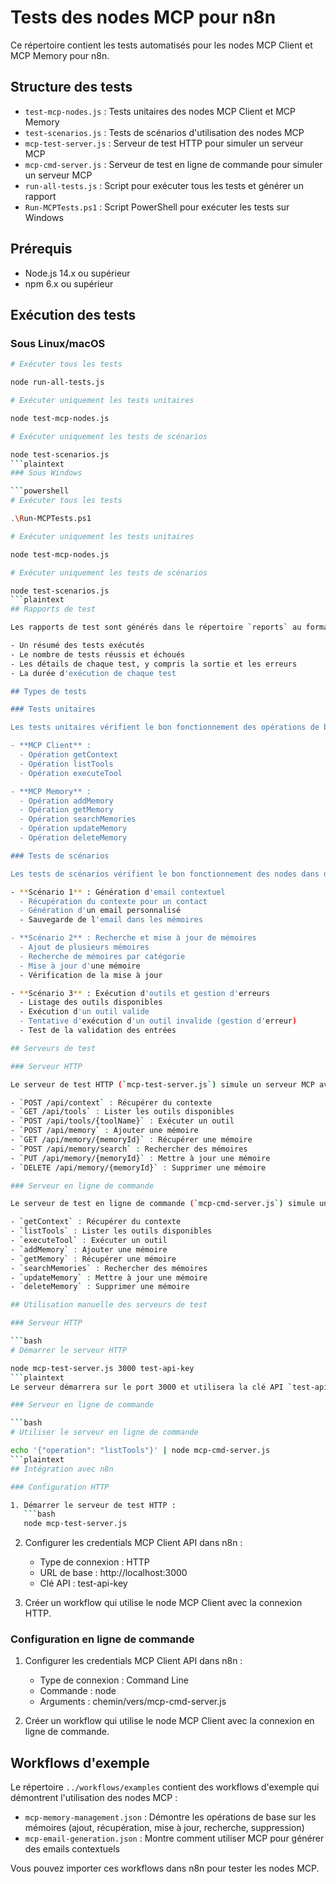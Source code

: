 # Tests des nodes MCP pour n8n

Ce répertoire contient les tests automatisés pour les nodes MCP Client et MCP Memory pour n8n.

## Structure des tests

- `test-mcp-nodes.js` : Tests unitaires des nodes MCP Client et MCP Memory
- `test-scenarios.js` : Tests de scénarios d'utilisation des nodes MCP
- `mcp-test-server.js` : Serveur de test HTTP pour simuler un serveur MCP
- `mcp-cmd-server.js` : Serveur de test en ligne de commande pour simuler un serveur MCP
- `run-all-tests.js` : Script pour exécuter tous les tests et générer un rapport
- `Run-MCPTests.ps1` : Script PowerShell pour exécuter les tests sur Windows

## Prérequis

- Node.js 14.x ou supérieur
- npm 6.x ou supérieur

## Exécution des tests

### Sous Linux/macOS

```bash
# Exécuter tous les tests

node run-all-tests.js

# Exécuter uniquement les tests unitaires

node test-mcp-nodes.js

# Exécuter uniquement les tests de scénarios

node test-scenarios.js
```plaintext
### Sous Windows

```powershell
# Exécuter tous les tests

.\Run-MCPTests.ps1

# Exécuter uniquement les tests unitaires

node test-mcp-nodes.js

# Exécuter uniquement les tests de scénarios

node test-scenarios.js
```plaintext
## Rapports de test

Les rapports de test sont générés dans le répertoire `reports` au format Markdown. Chaque rapport contient :

- Un résumé des tests exécutés
- Le nombre de tests réussis et échoués
- Les détails de chaque test, y compris la sortie et les erreurs
- La durée d'exécution de chaque test

## Types de tests

### Tests unitaires

Les tests unitaires vérifient le bon fonctionnement des opérations de base des nodes MCP Client et MCP Memory :

- **MCP Client** :
  - Opération getContext
  - Opération listTools
  - Opération executeTool

- **MCP Memory** :
  - Opération addMemory
  - Opération getMemory
  - Opération searchMemories
  - Opération updateMemory
  - Opération deleteMemory

### Tests de scénarios

Les tests de scénarios vérifient le bon fonctionnement des nodes dans des cas d'utilisation réels :

- **Scénario 1** : Génération d'email contextuel
  - Récupération du contexte pour un contact
  - Génération d'un email personnalisé
  - Sauvegarde de l'email dans les mémoires

- **Scénario 2** : Recherche et mise à jour de mémoires
  - Ajout de plusieurs mémoires
  - Recherche de mémoires par catégorie
  - Mise à jour d'une mémoire
  - Vérification de la mise à jour

- **Scénario 3** : Exécution d'outils et gestion d'erreurs
  - Listage des outils disponibles
  - Exécution d'un outil valide
  - Tentative d'exécution d'un outil invalide (gestion d'erreur)
  - Test de la validation des entrées

## Serveurs de test

### Serveur HTTP

Le serveur de test HTTP (`mcp-test-server.js`) simule un serveur MCP avec les endpoints suivants :

- `POST /api/context` : Récupérer du contexte
- `GET /api/tools` : Lister les outils disponibles
- `POST /api/tools/{toolName}` : Exécuter un outil
- `POST /api/memory` : Ajouter une mémoire
- `GET /api/memory/{memoryId}` : Récupérer une mémoire
- `POST /api/memory/search` : Rechercher des mémoires
- `PUT /api/memory/{memoryId}` : Mettre à jour une mémoire
- `DELETE /api/memory/{memoryId}` : Supprimer une mémoire

### Serveur en ligne de commande

Le serveur de test en ligne de commande (`mcp-cmd-server.js`) simule un serveur MCP qui communique via stdin/stdout. Il prend en charge les opérations suivantes :

- `getContext` : Récupérer du contexte
- `listTools` : Lister les outils disponibles
- `executeTool` : Exécuter un outil
- `addMemory` : Ajouter une mémoire
- `getMemory` : Récupérer une mémoire
- `searchMemories` : Rechercher des mémoires
- `updateMemory` : Mettre à jour une mémoire
- `deleteMemory` : Supprimer une mémoire

## Utilisation manuelle des serveurs de test

### Serveur HTTP

```bash
# Démarrer le serveur HTTP

node mcp-test-server.js 3000 test-api-key
```plaintext
Le serveur démarrera sur le port 3000 et utilisera la clé API `test-api-key`.

### Serveur en ligne de commande

```bash
# Utiliser le serveur en ligne de commande

echo '{"operation": "listTools"}' | node mcp-cmd-server.js
```plaintext
## Intégration avec n8n

### Configuration HTTP

1. Démarrer le serveur de test HTTP :
   ```bash
   node mcp-test-server.js
   ```

2. Configurer les credentials MCP Client API dans n8n :
   - Type de connexion : HTTP
   - URL de base : http://localhost:3000
   - Clé API : test-api-key

3. Créer un workflow qui utilise le node MCP Client avec la connexion HTTP.

### Configuration en ligne de commande

1. Configurer les credentials MCP Client API dans n8n :
   - Type de connexion : Command Line
   - Commande : node
   - Arguments : chemin/vers/mcp-cmd-server.js

2. Créer un workflow qui utilise le node MCP Client avec la connexion en ligne de commande.

## Workflows d'exemple

Le répertoire `../workflows/examples` contient des workflows d'exemple qui démontrent l'utilisation des nodes MCP :

- `mcp-memory-management.json` : Démontre les opérations de base sur les mémoires (ajout, récupération, mise à jour, recherche, suppression)
- `mcp-email-generation.json` : Montre comment utiliser MCP pour générer des emails contextuels

Vous pouvez importer ces workflows dans n8n pour tester les nodes MCP.
